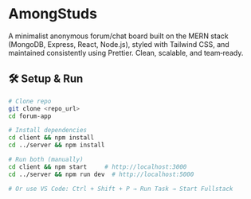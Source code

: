 # AmongStuds

A minimalist anonymous forum/chat board built on the MERN stack (MongoDB, Express, React, Node.js), styled with Tailwind CSS, and maintained consistently using Prettier. Clean, scalable, and team‑ready.

## 🛠 Setup & Run

```bash
# Clone repo
git clone <repo_url>
cd forum-app

# Install dependencies
cd client && npm install
cd ../server && npm install

# Run both (manually)
cd client && npm start     # http://localhost:3000
cd ../server && npm run dev  # http://localhost:5000

# Or use VS Code: Ctrl + Shift + P → Run Task → Start Fullstack
